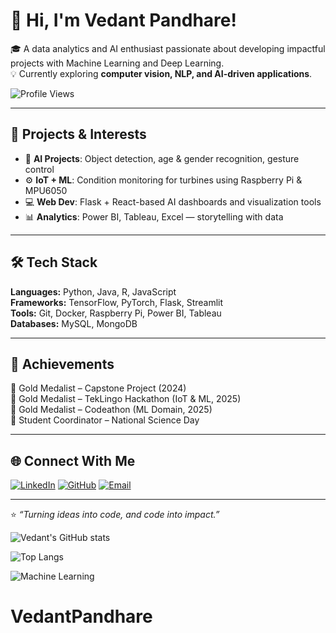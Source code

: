 # 👋 Hi, I'm Vedant Pandhare!

🎓 A data analytics and AI enthusiast passionate about developing impactful projects with Machine Learning and Deep Learning.  
💡 Currently exploring **computer vision, NLP, and AI-driven applications**.

![Profile Views](https://komarev.com/ghpvc/?username=vedantpandhare&color=blue)

---

## 🚀 Projects & Interests
- 🧠 **AI Projects**: Object detection, age & gender recognition, gesture control  
- ⚙️ **IoT + ML**: Condition monitoring for turbines using Raspberry Pi & MPU6050  
- 💻 **Web Dev**: Flask + React-based AI dashboards and visualization tools  
- 📊 **Analytics**: Power BI, Tableau, Excel — storytelling with data  

---

## 🛠️ Tech Stack
**Languages:** Python, Java, R, JavaScript  
**Frameworks:** TensorFlow, PyTorch, Flask, Streamlit  
**Tools:** Git, Docker, Raspberry Pi, Power BI, Tableau  
**Databases:** MySQL, MongoDB  

---

## 🏅 Achievements
🥇 Gold Medalist – Capstone Project (2024)  
🥇 Gold Medalist – TekLingo Hackathon (IoT & ML, 2025)  
🥇 Gold Medalist – Codeathon (ML Domain, 2025)  
🏅 Student Coordinator – National Science Day  

---

## 🌐 Connect With Me
[![LinkedIn](https://img.shields.io/badge/LinkedIn-Vedant%20Pandhare-blue?logo=linkedin)](https://linkedin.com/in/vedantpandhare)
[![GitHub](https://img.shields.io/badge/GitHub-vedantpandhare-black?logo=github)](https://github.com/vedantpandhare)
[![Email](https://img.shields.io/badge/Email-vedantpandhare%40gmail.com-red?logo=gmail)](mailto:vedantpandhare@gmail.com)

---

⭐️ *“Turning ideas into code, and code into impact.”*

![Vedant's GitHub stats](https://github-readme-stats.vercel.app/api?username=Vedant-ops117&show_icons=true&theme=tokyonight)

![Top Langs](https://github-readme-stats.vercel.app/api/top-langs/?username=Vedant-ops117&layout=compact&theme=tokyonight)

![Machine Learning](https://media.giphy.com/media/26tOZ42Mg6pbTUPHW/giphy.gif)


# VedantPandhare
